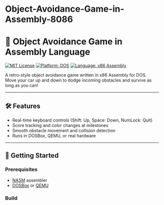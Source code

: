 # Object-Avoidance-Game-in-Assembly-8086

# 🚗 Object Avoidance Game in Assembly Language

[![MIT License](https://img.shields.io/badge/license-MIT-green.svg)](LICENSE)
[![Platform: DOS](https://img.shields.io/badge/platform-DOS-blue.svg)]()
[![Language: x86 Assembly](https://img.shields.io/badge/language-x86%20Assembly-yellow.svg)]()

A retro-style object avoidance game written in x86 Assembly for DOS.  
Move your car up and down to dodge incoming obstacles and survive as long as you can!

---

## 🛠️ Features

- Real-time keyboard controls (Shift: Up, Space: Down, NumLock: Quit)
- Score tracking and color changes at milestones
- Smooth obstacle movement and collision detection
- Runs in DOSBox, QEMU, or real hardware

---

## 🚀 Getting Started

### Prerequisites

- [NASM](https://www.nasm.us/) assembler
- [DOSBox](https://www.dosbox.com/) or [QEMU](https://www.qemu.org/)

### Build

